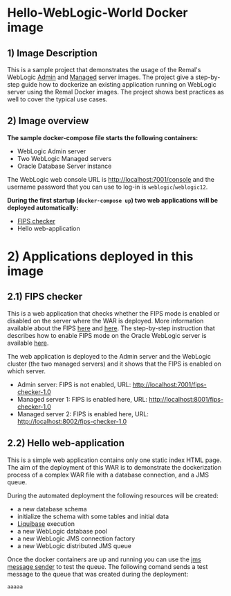 # Hello-WebLogic-World Docker image

## 1) Image Description
This is a sample project that demonstrates the usage of the Remal's WebLogic [Admin](../oracle-weblogic-12.2.1.4-admin-server) and [Managed](../oracle-weblogic-12.2.1.4-managed-server) server images.
The project give a step-by-step guide how to dockerize an existing application running on WebLogic server using the Remal Docker images.
The project shows best practices as well to cover the typical use cases.

## 2) Image overview

__The sample docker-compose file starts the following containers:__
* WebLogic Admin server
* Two WebLogic Managed servers
* Oracle Database Server instance

The WebLogic web console URL is [http://localhost:7001/console](http://localhost:7001/console) and the username password that you can use to log-in is `weblogic`/`weblogic12`.

__During the first startup (`docker-compose up`) two web applications will be deployed automatically:__
* [FIPS checker](https://github.com/zappee/fips-checker)
* Hello web-application

# 2) Applications deployed in this image
## 2.1) FIPS checker
This is a web application that checks whether the FIPS mode is enabled or disabled on the server where the WAR is deployed.
More information available about the FIPS [here](https://www.wolfssl.com/license/fips) and [here](https://en.wikipedia.org/wiki/FIPS_140-2).
The step-by-step instruction that describes how to enable FIPS mode on the Oracle WebLogic server is available [here](https://docs.oracle.com/middleware/1213/wls/SECMG/fips.htm#SECMG768).
  
The web application is deployed to the Admin server and the WebLogic cluster (the two managed servers) and it shows that the FIPS is enabled on which server.
* Admin server: FIPS is not enabled, URL: [http://localhost:7001/fips-checker-1.0](http://localhost:7001/fips-checker-1.0)
* Managed server 1: FIPS is enabled here, URL: [http://localhost:8001/fips-checker-1.0](http://localhost:8001/fips-checker-1.0)
* Managed server 2: FIPS is enabled here, URL: [http://localhost:8002/fips-checker-1.0](http://localhost:8002/fips-checker-1.0)

## 2.2) Hello web-application
This is a simple web application contains only one static index HTML page.
The aim of the deployment of this WAR is to demonstrate the dockerization process of a complex WAR file with a database connection, and a JMS queue.

During the automated deployment the following resources will be created:
* a new database schema
* initialize the schema with some tables and initial data
* [Liquibase](https://www.liquibase.org) execution
* a new WebLogic database pool
* a new WebLogic JMS connection factory
* a new WebLogic distributed JMS queue

Once the docker containers are up and running you can use the [jms message sender](https://github.com/zappee/jms-message-sender) to test the queue.
The following comand sends a test message to the queue that was created during the deployment:

`aaaaa`

